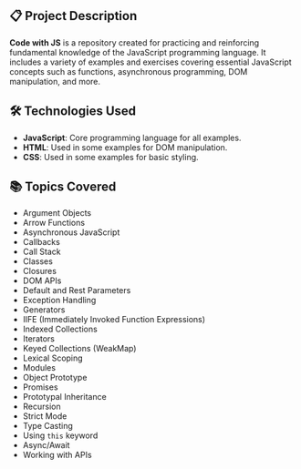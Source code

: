 ## 📋 Project Description
**Code with JS** is a repository created for practicing and reinforcing fundamental knowledge of the JavaScript programming language. It includes a variety of examples and exercises covering essential JavaScript concepts such as functions, asynchronous programming, DOM manipulation, and more.

## 🛠 Technologies Used
- **JavaScript**: Core programming language for all examples.
- **HTML**: Used in some examples for DOM manipulation.
- **CSS**: Used in some examples for basic styling.

## 📚 Topics Covered
- Argument Objects
- Arrow Functions
- Asynchronous JavaScript
- Callbacks
- Call Stack
- Classes
- Closures
- DOM APIs
- Default and Rest Parameters
- Exception Handling
- Generators
- IIFE (Immediately Invoked Function Expressions)
- Indexed Collections
- Iterators
- Keyed Collections (WeakMap)
- Lexical Scoping
- Modules
- Object Prototype
- Promises
- Prototypal Inheritance
- Recursion
- Strict Mode
- Type Casting
- Using `this` keyword
- Async/Await
- Working with APIs
